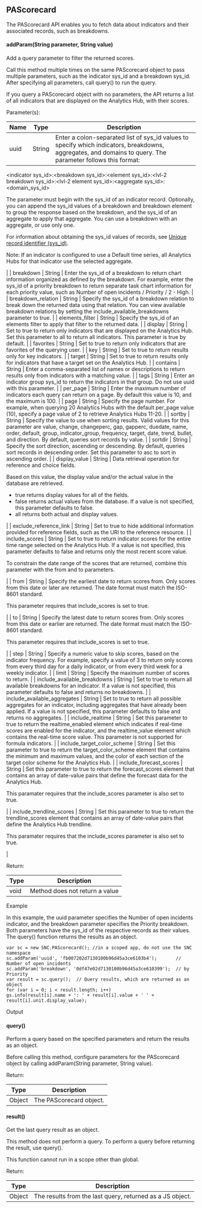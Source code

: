 PAScorecard
-----------

The PAScorecard API enables you to fetch data about indicators and their associated records, such as breakdowns.

#### addParam(String parameter, String value)

Add a query parameter to filter the returned scores.

Call this method multiple times on the same PAScorecard object to pass multiple parameters, such as the indicator sys\_id and a breakdown sys\_id. After specifying all parameters, call query() to run the query.

If you query a PAScorecard object with no parameters, the API returns a list of all indicators that are displayed on the Analytics Hub, with their scores.

Parameter(s):

| Name | Type | Description |
| --- | --- | --- |
| uuid | String | Enter a colon-separated list of sys\_id values to specify which indicators, breakdowns, aggregates, and domains to query. The parameter follows this format:
<indicator sys\_id>:<breakdown sys\_id>:<element sys\_id>:<lvl-2 breakdown sys\_id>:<lvl-2 element sys\_id>:<aggregate sys\_id>:<domain\_sys\_id>

The parameter must begin with the sys\_id of an indicator record. Optionally, you can append the sys\_id values of a breakdown and breakdown element to group the response based on the breakdown, and the sys\_id of an aggregate to apply that aggregate. You can use a breakdown with an aggregate, or use only one.

For information about obtaining the sys\_id values of records, see [Unique record identifier (sys\_id)](https://docs.servicenow.com?context=platform_unique-record-id&version=madrid).

Note: If an indicator is configured to use a Default time series, all Analytics Hubs for that indicator use the selected aggregate.

 |
| breakdown | String | Enter the sys\_id of a breakdown to return chart information organized as defined by the breakdown. For example, enter the sys\_id of a priority breakdown to return separate task chart information for each priority value, such as Number of open incidents / Priority / 2 - High. |
| breakdown\_relation | String | Specify the sys\_id of a breakdown relation to break down the returned data using that relation. You can view available breakdown relations by setting the include\_available\_breakdowns parameter to true. |
| elements\_filter | String | Specify the sys\_id of an elements filter to apply that filter to the returned data. |
| display | String | Set to true to return only indicators that are displayed on the Analytics Hub. Set this parameter to all to return all indicators. This parameter is true by default. |
| favorites | String | Set to true to return only indicators that are favorites of the querying user. |
| key | String | Set to true to return results only for key indicators. |
| target | String | Set to true to return results only for indicators that have a target set on the Analytics Hub. |
| contains | String | Enter a comma-separated list of names or descriptions to return results only from indicators with a matching value. |
| tags | String | Enter an indicator group sys\_id to return the indicators in that group. Do not use uuid with this parameter. |
| per\_page | String | Enter the maximum number of indicators each query can return on a page. By default this value is 10, and the maximum is 100. |
| page | String | Specify the page number. For example, when querying 20 Analytics Hubs with the default per\_page value (10), specify a page value of 2 to retrieve Analytics Hubs 11-20. |
| sortby | String | Specify the value to use when sorting results. Valid values for this parameter are value, change, changeperc, gap, gapperc, duedate, name, order, default, group, indicator\_group, frequency, target, date, trend, bullet, and direction. By default, queries sort records by value. |
| sortdir | String | Specify the sort direction, ascending or descending. By default, queries sort records in descending order. Set this parameter to asc to sort in ascending order. |
| display\_value | String | Data retrieval operation for reference and choice fields.

Based on this value, the display value and/or the actual value in the database are retrieved.

*   true returns display values for all of the fields.
*   false returns actual values from the database. If a value is not specified, this parameter defaults to false.
*   all returns both actual and display values.



 |
| exclude\_reference\_link | String | Set to true to hide additional information provided for reference fields, such as the URI to the reference resource. |
| include\_scores | String | Set to true to return indicator scores for the entire time range selected on the Analytics Hub. If a value is not specified, this parameter defaults to false and returns only the most recent score value.

To constrain the date range of the scores that are returned, combine this parameter with the from and to parameters.

 |
| from | String | Specify the earliest date to return scores from. Only scores from this date or later are returned. The date format must match the ISO-8601 standard.

This parameter requires that include\_scores is set to true.

 |
| to | String | Specify the latest date to return scores from. Only scores from this date or earlier are returned. The date format must match the ISO-8601 standard.

This parameter requires that include\_scores is set to true.

 |
| step | String | Specify a numeric value to skip scores, based on the indicator frequency. For example, specify a value of 3 to return only scores from every third day for a daily indicator, or from every third week for a weekly indicator. |
| limit | String | Specify the maximum number of scores to return. |
| include\_available\_breakdowns | String | Set to true to return all available breakdowns for an indicator. If a value is not specified, this parameter defaults to false and returns no breakdowns. |
| include\_available\_aggregates | String | Set to true to return all possible aggregates for an indicator, including aggregates that have already been applied. If a value is not specified, this parameter defaults to false and returns no aggregates. |
| include\_realtime | String | Set this parameter to true to return the realtime\_enabled element which indicates if real-time scores are enabled for the indicator, and the realtime\_value element which contains the real-time score value. This parameter is not supported for formula indicators. |
| include\_target\_color\_scheme | String | Set this parameter to true to return the target\_color\_scheme element that contains the minimum and maximum values, and the color of each section of the target color scheme for the Analytics Hub. |
| include\_forecast\_scores | String | Set this parameter to true to return the forecast\_scores element that contains an array of date-value pairs that define the forecast data for the Analytics Hub.

This paramater requires that the include\_scores parameter is also set to true.

 |
| include\_trendline\_scores | String | Set this parameter to true to return the trendline\_scores element that contains an array of date-value pairs that define the Analytics Hub trendline.

This paramater requires that the include\_scores parameter is also set to true.

 |

Return:

| Type | Description |
| --- | --- |
| void | Method does not return a value |

Example

In this example, the uuid parameter specifies the Number of open incidents indicator, and the breakdown parameter specifies the Priority breakdown. Both parameters have the sys\_id of the respective records as their values. The query() function returns the results as an object.

    var sc = new SNC.PAScorecard(); //in a scoped app, do not use the SNC namespace
    sc.addParam('uuid', 'fb007202d7130100b96d45a3ce6103b4');       // Number of open incidents
    sc.addParam('breakdown', '0df47e02d7130100b96d45a3ce610399');  // by Priority
    var result = sc.query();  // Query results, which are returned as an object
    for (var i = 0; i < result.length; i++)
    gs.info(result[i].name + ': ' + result[i].value + ' ' + result[i].unit.display_value);
    

Output

#### query()

Perform a query based on the specified parameters and return the results as an object.

Before calling this method, configure parameters for the PAScorecard object by calling addParam(String parameter, String value).

Return:

| Type | Description |
| --- | --- |
| Object | The PAScorecard object. |

#### result()

Get the last query result as an object.

This method does not perform a query. To perform a query before returning the result, use query().

This function cannot run in a scope other than global.

Return:

| Type | Description |
| --- | --- |
| Object | The results from the last query, returned as a JS object. |
